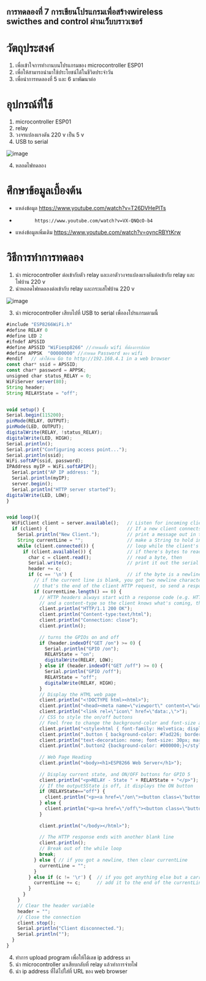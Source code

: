 ## การทดลองที่ 7 การเขียนโปรแกรมเพื่อสร้างwireless swicthes and control ผ่านเว็บบราวเซอร์
# วัตถุประสงค์
1. เพื่อเข้าใจการทำงานบนโปรแกรมของ microcontroller ESP01
2. เพื่อให้สามารถนำมาใช้ประโยชน์ได้ในชีวิตประจำวัน
3. เพื่อนำการทดลองที่ 5 และ 6 มาพัฒนาต่อ

# อุปกรณ์ที่ใช้
1. microcontroller ESP01
2. relay
3. วงจรแปลงแรงดัน 220 v เป็น 5 v 
4. USB to serial

![image](https://user-images.githubusercontent.com/80879942/112823930-183b8900-90b4-11eb-9452-42dda0b5de24.jpg)

4. หลอดไฟทดลอง

# ศึกษาข้อมูลเบื้องต้น
-  แหล่งข้อมูล https://www.youtube.com/watch?v=T26DVHePlTs
-            https://www.youtube.com/watch?v=VX-QNQcO-b4
-  แหล่งข้อมูลเพิ่มเติม https://www.youtube.com/watch?v=oyncRBYtKrw

# วิธีการทำการทดลอง
1. นำ microcontroller ต่อเข้ากับตัว relay และเอาตัววงจรแปลงแรงดันต่อเข้ากับ relay และ ไฟบ้าน 220 v
2. นำหลอดไฟทดลองต่อเข้ากับ relay และกระแสไฟบ้าน 220 v 

![image](https://user-images.githubusercontent.com/80879942/112825745-56d24300-90b6-11eb-9176-d2cc31933d49.jpg)

3. นำ microcontroller เสียบไปที่ USB to serial เพื่อลงโปรแกรมตามนี้

```javascript
#include "ESP8266WiFi.h"
#define RELAY 0
#define LED 2
#ifndef APSSID
#define APSSID "WiFiesp8266" //กำหนดชื่อ wifi ที่ต้องการปล่อย
#define APPSK  "00000000" //กำหนด Password ของ wifi 
#endif   // เข้าใช้งาน Go to http://192.168.4.1 in a web browser
const char* ssid = APSSID; 
const char* password = APPSK;
unsigned char status_RELAY = 0;
WiFiServer server(80);
String header;
String RELAYState = "off";


void setup() {
Serial.begin(115200);
pinMode(RELAY, OUTPUT);
pinMode(LED, OUTPUT);
digitalWrite(RELAY, !status_RELAY);
digitalWrite(LED, HIGH);
Serial.println();
Serial.print("Configuring access point...");
Serial.println(ssid);
WiFi.softAP(ssid, password);
IPAddress myIP = WiFi.softAPIP();
  Serial.print("AP IP address: ");
  Serial.println(myIP);
  server.begin();
  Serial.println("HTTP server started");
digitalWrite(LED, LOW);
}


void loop(){
  WiFiClient client = server.available();   // Listen for incoming clients
  if (client) {                             // If a new client connects,
    Serial.println("New Client.");          // print a message out in the serial port
    String currentLine = "";                // make a String to hold incoming data from the client
    while (client.connected()) {            // loop while the client's connected
      if (client.available()) {             // if there's bytes to read from the client,
        char c = client.read();             // read a byte, then
        Serial.write(c);                    // print it out the serial monitor
        header += c;
        if (c == '\n') {                    // if the byte is a newline character
          // if the current line is blank, you got two newline characters in a row.
          // that's the end of the client HTTP request, so send a response:
          if (currentLine.length() == 0) {
            // HTTP headers always start with a response code (e.g. HTTP/1.1 200 OK)
            // and a content-type so the client knows what's coming, then a blank line:
            client.println("HTTP/1.1 200 OK");
            client.println("Content-type:text/html");
            client.println("Connection: close");
            client.println();
            
            // turns the GPIOs on and off
            if (header.indexOf("GET /on") >= 0) {
              Serial.println("GPIO /on");
              RELAYState = "on";
              digitalWrite(RELAY, LOW);
            } else if (header.indexOf("GET /off") >= 0) {
              Serial.println("GPIO /off");
              RELAYState = "off";
              digitalWrite(RELAY, HIGH);
            }            
            // Display the HTML web page
            client.println("<!DOCTYPE html><html>");
            client.println("<head><meta name=\"viewport\" content=\"width=device-width, initial-scale=1\">");
            client.println("<link rel=\"icon\" href=\"data:,\">");
            // CSS to style the on/off buttons 
            // Feel free to change the background-color and font-size attributes to fit your preferences
            client.println("<style>html { font-family: Helvetica; display: inline-block; margin: 0px auto; text-align: center;}");
            client.println(".button { background-color: #7ad226; border: none; color: white; padding: 16px 40px; border-radius: 31px;");
            client.println("text-decoration: none; font-size: 30px; margin: 2px; cursor: pointer;}");
            client.println(".button2 {background-color: #000000;}</style></head>");
            
            // Web Page Heading
            client.println("<body><h1>ESP8266 Web Server</h1>");
            
            // Display current state, and ON/OFF buttons for GPIO 5  
            client.println("<p>RELAY - State " + RELAYState + "</p>");
            // If the output5State is off, it displays the ON button       
            if (RELAYState=="off") {
              client.println("<p><a href=\"/on\"><button class=\"button\">ON</button></a></p>");
            } else {
              client.println("<p><a href=\"/off\"><button class=\"button button2\">OFF</button></a></p>");
            } 
               
            client.println("</body></html>");
            
            // The HTTP response ends with another blank line
            client.println();
            // Break out of the while loop
            break;
          } else { // if you got a newline, then clear currentLine
            currentLine = "";
          }
        } else if (c != '\r') {  // if you got anything else but a carriage return character,
          currentLine += c;      // add it to the end of the currentLine
        }
      }
    }
    // Clear the header variable
    header = "";
    // Close the connection
    client.stop();
    Serial.println("Client disconnected.");
    Serial.println("");
  }
}
```
4. ทำการ upload program เพื่อให้ได้เลข ip address มา
5. นำ microcontroller มาเสียบกลับที่ relay แล้วทำการจ่ายไฟ
6. นำ ip address ที่ได้ไปใส่ที่ URL ของ web browser 
